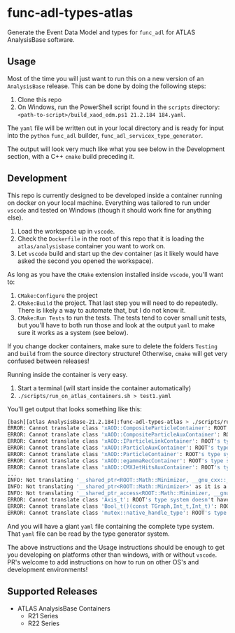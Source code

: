 # func-adl-types-atlas

Generate the Event Data Model and types for `func_adl` for ATLAS AnalysisBase software.

## Usage

Most of the time you will just want to run this on a new version of an `AnalysisBase` release. This can be done by doing the following steps:

1. Clone this repo
1. On Windows, run the PowerShell script found in the `scripts` directory: `<path-to-script>/build_xaod_edm.ps1 21.2.184 184.yaml`.

The `yaml` file will be written out in your local directory and is ready for input into the `python` `func_adl` builder, `func_adl_servicex_type_generator`.

The output will look very much like what you see below in the Development section, with a C++ `cmake` build preceding it.

## Development

This repo is currently designed to be developed inside a container running on docker on your local machine. Everything was tailored to run under `vscode` and tested on Windows (though it should work fine for anything else).

1. Load the workspace up in `vscode`.
1. Check the `Dockerfile` in the root of this repo that it is loading the `atlas/analysisbase` container you want to work on.
1. Let `vscode` build and start up the dev container (as it likely would have asked the second you opened the workspace).

As long as you have the `CMake` extension installed inside `vscode`, you'll want to:

1. `CMake:Configure` the project
1. `CMake:Build` the project. That last step you will need to do repeatedly. There is likely a way to automate that, but I do not know it.
1. `CMake:Run Tests` to run the tests. The tests tend to cover small unit tests, but you'll have to both run those and look at the output `yaml` to make sure it works as a system (see below).

If you change docker containers, make sure to delete the folders `Testing` and `build` from the source directory structure! Otherwise, `cmake` will get very confused between releases!

Running inside the container is very easy.

1. Start a terminal (will start inside the container automatically)
1. `./scripts/run_on_atlas_containers.sh > test1.yaml`

You'll get output that looks something like this:

```bash
[bash][atlas AnalysisBase-21.2.184]:func-adl-types-atlas > ./scripts/run_on_atlas_containers.sh > test1.txt 
ERROR: Cannot translate class 'xAOD::CompositeParticleContainer': ROOT's type system doesn't have it loaded.
ERROR: Cannot translate class 'xAOD::CompositeParticleAuxContainer': ROOT's type system doesn't have it loaded.
ERROR: Cannot translate class 'xAOD::IParticleLinkContainer': ROOT's type system doesn't have it loaded.
ERROR: Cannot translate class 'xAOD::ParticleAuxContainer': ROOT's type system doesn't have it loaded.
ERROR: Cannot translate class 'xAOD::ParticleContainer': ROOT's type system doesn't have it loaded.
ERROR: Cannot translate class 'xAOD::egammaRecContainer': ROOT's type system doesn't have it loaded.
ERROR: Cannot translate class 'xAOD::CMXJetHitsAuxContainer': ROOT's type system doesn't have it loaded.
...
INFO: Not translating '__shared_ptr<ROOT::Math::Minimizer, __gnu_cxx::_Lock_policy::_S_atomic>' as it is a private internal class (__shared_ptr)
INFO: Not translating '__shared_ptr<ROOT::Math::Minimizer>' as it is a private internal class (__shared_ptr)
INFO: Not translating '__shared_ptr_access<ROOT::Math::Minimizer, __gnu_cxx::_Lock_policy::_S_atomic, false, false>' as it is a private internal class (__shared_ptr_access)
ERROR: Cannot translate class 'Axis_t': ROOT's type system doesn't have it loaded.
ERROR: Cannot translate class 'Bool_t()(const TGraph,Int_t,Int_t)': ROOT's type system doesn't have it loaded.
ERROR: Cannot translate class 'mutex::native_handle_type': ROOT's type system doesn't have it loaded.
```

And you will have a giant `yaml` file containing the complete type system. That `yaml` file can be read by the type generator system.

The above instructions and the Usage instructions should be enough to get you developing on platforms other than windows, with or without `vscode`. PR's welcome to add instructions on how to run on other OS's and development environments!

## Supported Releases

* ATLAS AnalysisBase Containers
  * R21 Series
  * R22 Series
